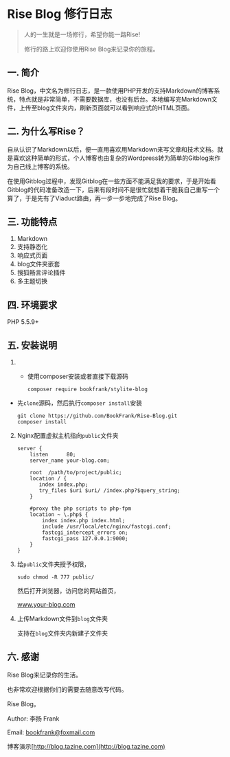 # Rise Blog 修行日志
> 人的一生就是一场修行，希望你能一路Rise!
>
> 修行的路上欢迎你使用Rise Blog来记录你的旅程。

## 一. 简介 ##

Rise Blog，中文名为修行日志，是一款使用PHP开发的支持Markdown的博客系统，特点就是非常简单，不需要数据库，也没有后台。本地编写完Markdown文件，上传至blog文件夹内，刷新页面就可以看到响应式的HTML页面。

## 二. 为什么写Rise？

自从认识了Markdown以后，便一直用喜欢用Markdown来写文章和技术文档。就是喜欢这种简单的形式，个人博客也由复杂的Wordpress转为简单的Gitblog来作为自己线上博客的系统。

在使用Gitblog过程中，发现Gitblog在一些方面不能满足我的要求，于是开始看Gitblog的代码准备改造一下，后来有段时间不是很忙就想着干脆我自己重写一个算了，于是先有了Viaduct路由，再一步一步地完成了Rise Blog。 

## 三. 功能特点 ##

1. Markdown
2. 支持静态化
3. 响应式页面
4. blog文件夹嵌套
5. 搜狐畅言评论插件
6. 多主题切换

## 四. 环境要求 ##

PHP 5.5.9+

## 五. 安装说明 ##

1. - 使用composer安装或者直接下载源码  

     ```shell
     composer require bookfrank/stylite-blog
     ```


-    先`clone`源码，然后执行`composer install`安装

     ```shell
     git clone https://github.com/BookFrank/Rise-Blog.git
     composer install
     ```

2. Nginx配置虚拟主机指向`public`文件夹

   ```nginx
   server {
       listen      80;
       server_name your-blog.com;

       root  /path/to/project/public;
       location / {
          index index.php;
          try_files $uri $uri/ /index.php?$query_string;
       }

       #proxy the php scripts to php-fpm
       location ~ \.php$ {
           index index.php index.html;
           include /usr/local/etc/nginx/fastcgi.conf;
           fastcgi_intercept_errors on;
           fastcgi_pass 127.0.0.1:9000;
       }
   }
   ```

3. 给`public`文件夹授予权限，

   ```shell
   sudo chmod -R 777 public/ 
   ```

   然后打开浏览器，访问您的网站首页，

   www.your-blog.com

4. 上传Markdown文件到`blog`文件夹

   支持在`blog`文件夹内新建子文件夹  

## 六. 感谢 ##

Rise Blog来记录你的生活。

也非常欢迎根据你们的需要去随意改写代码。

Rise Blog。

Author: 李扬 Frank   

Email: bookfrank@foxmail.com

博客演示[http://blog.tazine.com](http://blog.tazine.com)